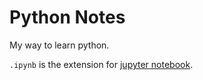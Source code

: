 # Python Notes

My way to learn python.

`.ipynb` is the extension for [jupyter notebook](http://jupyter.org/).